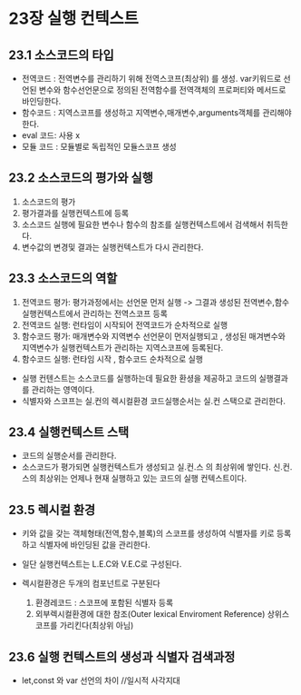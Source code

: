 # 23장 실행 컨텍스트

## 23.1 소스코드의 타입

- 전역코드 : 전역변수를 관리하기 위해 전역스코프(최상위) 를 생성. var키워드로 선언된 변수와 함수선언문으로 정의된 전역함수를 전역객체의 프로퍼티와 메서드로 바인딩한다.
- 함수코드 : 지역스코프를 생성하고 지역변수,매개변수,arguments객체를 관리해야한다.
- eval 코드: 사용 x
- 모듈 코드 : 모듈별로 독립적인 모듈스코프 생성

## 23.2 소스코드의 평가와 실행

1. 소스코드의 평가
2. 평가결과를 실행컨텍스트에 등록
3. 소스코드 실행에 필요한 변수나 함수의 참조를 실행컨텍스트에서 검색해서 취득한다.
4. 변수값의 변경및 결과는 실행컨텍스트가 다시 관리한다.

## 23.3 소스코드의 역할

1. 전역코드 평가: 평가과정에서는 선언문 먼저 실행 -> 그결과 생성된 전역변수,함수 실행컨텍스트에서 관리하는 전역스코프 등록
2. 전역코드 실행: 런타임이 시작되어 전역코드가 순차적으로 실행
3. 함수코드 평가: 매개변수와 지역변수 선언문이 먼저실행되고 , 생성된 매겨변수와 지역변수가 실행컨텍스트가 관리하는 지역스코프에 등록된다.
4. 함수코드 실행: 런타임 시작 , 함수코드 순차적으로 실행

- 실행 컨텐스트는 소스코드를 실행하는데 필요한 환셩을 제공하고 코드의 실행결과를 관리하는 영역이다.
- 식별자와 스코프는 실.컨의 렉시컬환경 코드실행순서는 실.컨 스택으로 관리한다.

## 23.4 실행컨텍스트 스택

- 코드의 실행순서를 관리한다.
- 소스코드가 평가되면 실행컨텍스트가 생성되고 실.컨.스 의 최상위에 쌓인다. 신.컨.스의 최상위는 언제나 현재 실행하고 있는 코드의 실행 컨텍스트이다.

## 23.5 렉시컬 환경
- 키와 값을 갖는 객체형태(전역,함수,블록)의 스코프를 생성하여 식별자를 키로 등록하고 식별자에 바인딩된 값을 관리한다.

- 일단 실행컨텍스트는 L.E.C와 V.E.C로 구성된다.
- 렉시컬환경은 두개의 컴포넌트로 구분된다  
   1. 환경레코드 : 스코프에 포함된 식별자 등록 
   1. 외부렉시컬환경에 대한 참조(Outer lexical Enviroment Reference) 상위스코프를 가리킨다(최상위 아님)

## 23.6 실행 컨텍스트의 생성과 식별자 검색과정

- let,const 와 var 선언의 차이 //일시적 사각지대

